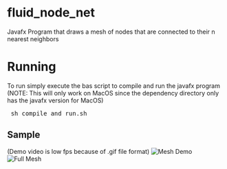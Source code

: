 # fluid_node_net
Javafx Program that draws a mesh of nodes that are connected to their n nearest neighbors

# Running
To run simply execute the bas script to compile and run the javafx program
(NOTE: This will only work on MacOS since the dependency directory only has the javafx version for MacOS)
<pre> sh compile_and_run.sh</pre>

## Sample
(Demo video is low fps because of .gif file format)
![Mesh Demo](dependancies/samples/web.gif)
![Full Mesh](dependancies/samples/full.gif)
